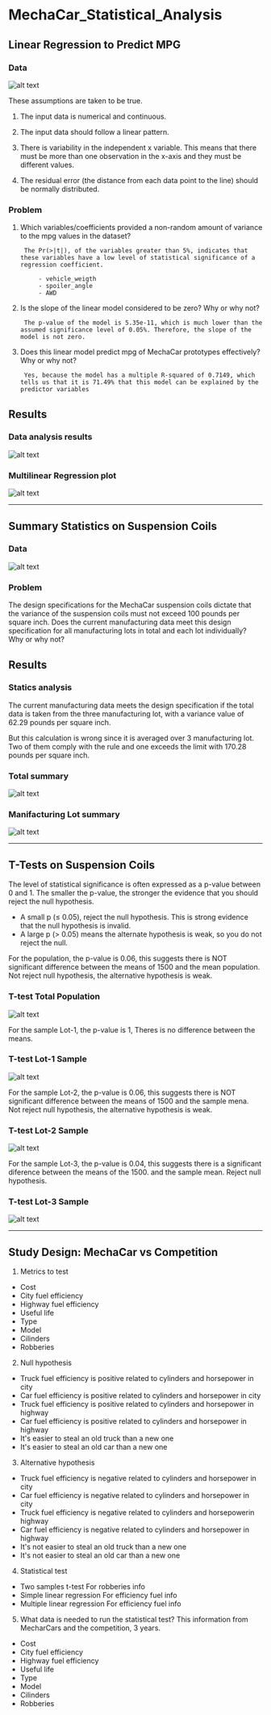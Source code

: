 # MechaCar_Statistical_Analysis

## Linear Regression to Predict MPG

### Data
![alt text](img/data.png)

These assumptions are taken to be true.

1. The input data is numerical and continuous.

2. The input data should follow a linear pattern.

3. There is variability in the independent x variable. This means that there must be more than one observation in the x-axis and they must be different values.

4. The residual error (the distance from each data point to the line) should be normally distributed.

### Problem
1. Which variables/coefficients provided a non-random amount of variance to the mpg values in the dataset?

        The Pr(>|t|), of the variables greater than 5%, indicates that these variables have a low level of statistical significance of a regression coefficient.

            - vehicle_weigth
            - spoiler_angle
            - AWD

2. Is the slope of the linear model considered to be zero? Why or why not?

        The p-value of the model is 5.35e-11, which is much lower than the assumed significance level of 0.05%. Therefore, the slope of the model is not zero.

3. Does this linear model predict mpg of MechaCar prototypes effectively? Why or why not?

        Yes, because the model has a multiple R-squared of 0.7149, which tells us that it is 71.49% that this model can be explained by the predictor variables

## Results
### Data analysis results
![alt text](img/dataAnalysis.png)

### Multilinear Regression plot
![alt text](img/mrlMerchaCar.png)

_________________________

## Summary Statistics on Suspension Coils

### Data
![alt text](img/datasus.png)

### Problem
The design specifications for the MechaCar suspension coils dictate that the variance of the suspension coils must not exceed 100 pounds per square inch. Does the current manufacturing data meet this design specification for all manufacturing lots in total and each lot individually? Why or why not?

## Results
### Statics analysis
The current manufacturing data meets the design specification if the total data is taken from the three manufacturing lot, with a variance value of 62.29 pounds per square inch.

But this calculation is wrong since it is averaged over 3 manufacturing lot. Two of them comply with the rule and one exceeds the limit with 170.28 pounds per square inch.

### Total summary
![alt text](img/totalsum.png)

### Manifacturing Lot summary
![alt text](img/lotsum.png)

_________________________
## T-Tests on Suspension Coils

The level of statistical significance is often expressed as a p-value between 0 and 1. The smaller the p-value, the stronger the evidence that you should reject the null hypothesis.

- A small p (≤ 0.05), reject the null hypothesis. This is strong evidence that the null hypothesis is invalid.
- A large p (> 0.05) means the alternate hypothesis is weak, so you do not reject the null.

For the population, the p-value is 0.06, this suggests there is NOT significant difference between the means of 1500 and the mean population. Not reject null hypothesis, the alternative hypothesis is weak.

### T-test Total Population
![alt text](img/ttestTotal.png)

For the sample Lot-1, the p-value is 1, Theres is no difference between the means.
### T-test Lot-1 Sample
![alt text](img/ttest1.png)

For the sample Lot-2, the p-value is 0.06, this suggests there is NOT significant difference between the means of 1500 and the sample mena. Not reject null hypothesis, the alternative hypothesis is weak.
### T-test Lot-2 Sample
![alt text](img/ttest2.png)

For the sample Lot-3, the p-value is 0.04, this suggests there is a significant diference between the means of the 1500. and the sample mean. Reject null hypothesis.
### T-test Lot-3 Sample
![alt text](img/ttest3.png)


_________________________

## Study Design: MechaCar vs Competition

1. Metrics to test
- Cost 
- City fuel efficiency
- Highway fuel efficiency 
- Useful life
- Type
- Model
- Cilinders
- Robberies


2. Null hypothesis 
- Truck fuel efficiency is positive related to cylinders and horsepower in city
- Car fuel efficiency is positive related to cylinders and horsepower in city
- Truck fuel efficiency is positive related to cylinders and horsepower in highway
- Car fuel efficiency is positive related to cylinders and horsepower in highway
- It's easier to steal an old truck than a new one
- It's easier to steal an old car than a new one


3. Alternative hypothesis
- Truck fuel efficiency is negative related to cylinders and horsepower in city
- Car fuel efficiency is negative related to cylinders and horsepower in city 
- Truck fuel efficiency is negative related to cylinders and horsepowerin highway
- Car fuel efficiency is negative related to cylinders and horsepower in highway
- It's not easier to steal an old truck than a new one
- It's not easier to steal an old car than a new one


4. Statistical test
- Two samples t-test
        For robberies info
- Simple linear regression 
        For efficiency fuel info
- Multiple linear regression
        For efficiency fuel info



5. What data is needed to run the statistical test?
This information from MecharCars and the competition, 3 years.
- Cost 
- City fuel efficiency
- Highway fuel efficiency 
- Useful life
- Type
- Model
- Cilinders
- Robberies 
